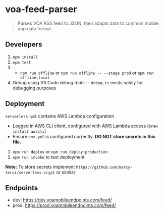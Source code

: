 # voa-feed-parser
> Parses VOA RSS feed to JSON, then adapts data to common mobile app data format

## Developers
1. `npm install`
2. `npm test`
2. - `npm run offline` or `npm run offline -- --stage prod` or `npm run offline:local`
2. Debug using VS Code debug tools -- `debug.ts` exists solely for debugging purposes

## Deployment
`serverless.yml` contains AWS Lambda configuration
- Logged in AWS CLI client, configured with AWS Lambda access (`brew install awscli`)
- Ensure `env.yml` is configured correctly. **DO NOT store secrets in this file.**
1. `npm run deploy` or `npm run deploy:production`
2. `npm run invoke` to test deployment

**Note:** To store secrets implement `https://github.com/marcy-terui/serverless-crypt` or similar

## Endpoints
* dev: https://dev.voamobileendpoints.com/feed/
* prod: https://prod.voamobileendpoints.com/feed/